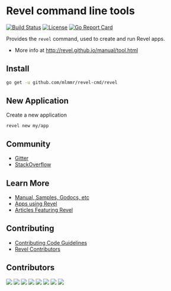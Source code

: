 # Revel command line tools

[![Build Status](https://secure.travis-ci.org/revel/cmd.svg?branch=master)](http://travis-ci.org/revel/cmd) 
[![License](https://img.shields.io/badge/license-MIT-blue.svg)](LICENSE)
[![Go Report Card](https://goreportcard.com/badge/github.com/mlmmr/revel-cmd)](https://goreportcard.com/report/github.com/mlmmr/revel-cmd)

Provides the `revel` command, used to create and run Revel apps.

- More info at http://revel.github.io/manual/tool.html

Install
------------
```bash
go get -u github.com/mlmmr/revel-cmd/revel
```

New Application
-------------

Create a new application
```commandline
revel new my/app
```

## Community

* [Gitter](https://gitter.im/revel/community)
* [StackOverflow](http://stackoverflow.com/questions/tagged/revel)


## Learn More

* [Manual, Samples, Godocs, etc](http://revel.github.io)
* [Apps using Revel](https://github.com/revel/revel/wiki/Apps-in-the-Wild)
* [Articles Featuring Revel](https://github.com/revel/revel/wiki/Articles)

## Contributing

* [Contributing Code Guidelines](https://github.com/revel/revel/blob/master/CONTRIBUTING.md)
* [Revel Contributors](https://github.com/revel/revel/graphs/contributors)

## Contributors

[![](https://sourcerer.io/fame/notzippy/revel/cmd/images/0)](https://sourcerer.io/fame/notzippy/revel/cmd/links/0)
[![](https://sourcerer.io/fame/notzippy/revel/cmd/images/1)](https://sourcerer.io/fame/notzippy/revel/cmd/links/1)
[![](https://sourcerer.io/fame/notzippy/revel/cmd/images/2)](https://sourcerer.io/fame/notzippy/revel/cmd/links/2)
[![](https://sourcerer.io/fame/notzippy/revel/cmd/images/3)](https://sourcerer.io/fame/notzippy/revel/cmd/links/3)
[![](https://sourcerer.io/fame/notzippy/revel/cmd/images/4)](https://sourcerer.io/fame/notzippy/revel/cmd/links/4)
[![](https://sourcerer.io/fame/notzippy/revel/cmd/images/5)](https://sourcerer.io/fame/notzippy/revel/cmd/links/5)
[![](https://sourcerer.io/fame/notzippy/revel/cmd/images/6)](https://sourcerer.io/fame/notzippy/revel/cmd/links/6)
[![](https://sourcerer.io/fame/notzippy/revel/cmd/images/7)](https://sourcerer.io/fame/notzippy/revel/cmd/links/7)
